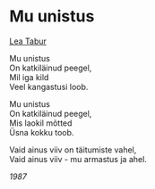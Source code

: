 # Mu unistus

[Lea Tabur](./)

Mu unistus  
On katkiläinud peegel,  
Mil iga kild  
Veel kangastusi loob.

Mu unistus  
On katkiläinud peegel,  
Mis laokil mõtted  
Üsna kokku toob.

Vaid ainus viiv on täitumiste vahel,  
Vaid ainus viiv - mu armastus ja ahel.

_1987_

